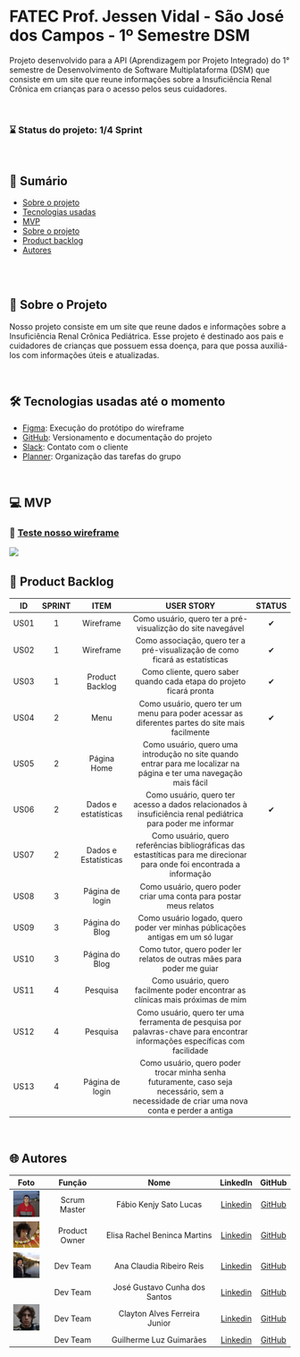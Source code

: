 # FATEC Prof. Jessen Vidal - São José dos Campos - 1º Semestre DSM
Projeto desenvolvido para a API (Aprendizagem por Projeto Integrado) do 1° semestre de Desenvolvimento de Software Multiplataforma (DSM) que consiste em um site que reune informações sobre a Insuficiência Renal Crônica em crianças para o acesso pelos seus cuidadores.

<br>

### ⌛ Status do projeto: 1/4 Sprint

<br>

## 📑 Sumário
- [Sobre o projeto](#sobre-o-projeto)
- [Tecnologias usadas](#tecnologias)
- [MVP](#mvp)
- [Sobre o projeto](#sobre-o-projeto)
- [Product backlog](#product-backlog)
- [Autores](#autores)

<br>
<br>

## 📢 Sobre o Projeto <a name="sobre-o-projeto"></a>

Nosso projeto consiste em um site que reune dados e informações sobre a Insuficiência Renal Crônica Pediátrica. Esse projeto é destinado aos pais e cuidadores de crianças que possuem essa doença, para que possa auxiliá-los com informações úteis e atualizadas.

<br>

## 🛠 Tecnologias usadas até o momento <a name="tecnologias"></a>
- [Figma](http://www.figma.com): Execução do protótipo do wireframe
- [GitHub](https://github.com): Versionamento e documentação do projeto
- [Slack](https://slack.com/intl/pt-br): Contato com o cliente
- [Planner](https://tasks.office.com/): Organização das tarefas do grupo 

<br>

## 💻 MVP<a name="mvp"></a>
### 🔴 <a href="https://www.figma.com/proto/2V0EagZNOnDKmTYD8IoKec/Untitled?type=design&node-id=1-2&t=i9T20ykwzhpxgliv-1&scaling=min-zoom&page-id=0%3A1&starting-point-node-id=1%3A2&mode=design" target="_blank">Teste nosso wireframe</a>

<img src="docs/wireframe-mvp.gif"/>

<br>

## 📜 Product Backlog<a name="product-backlog"></a>

| ID | SPRINT | ITEM | USER STORY | STATUS |
| :---: | :----: | :---: | :--------: | :----: |
| US01 | 1 | Wireframe | Como usuário, quero ter a pré-visualizção do site navegável | ✔ |
| US02 | 1 | Wireframe | Como associação, quero ter a pré-visualização de como ficará as estatísticas | ✔ |
| US03 | 1 | Product Backlog | Como cliente, quero saber quando cada etapa do projeto ficará pronta | ✔ |
| US04 | 2 | Menu | Como usuário, quero ter um menu para poder acessar as diferentes partes do site mais facilmente | ✔ |
| US05 | 2 | Página Home | Como usuário, quero uma introdução no site quando entrar para me localizar na página e ter uma navegação mais fácil | |
| US06 | 2 | Dados e estatísticas | Como usuário, quero ter acesso a dados relacionados à insuficiência renal pediátrica para poder me informar | ✔ |
| US07 | 2 | Dados e Estatísticas | Como usuário, quero referências bibliográficas das estastíticas para me direcionar para onde foi encontrada a informação | |
| US08 | 3 | Página de login | Como usuário, quero poder criar uma conta para postar meus relatos | |
| US09 | 3 | Página do Blog | Como usuário logado, quero poder ver minhas públicações antigas em um só lugar | |
| US10 | 3 | Página do Blog | Como tutor, quero poder ler relatos de outras mães para poder me guiar | |
| US11 | 4 | Pesquisa | Como usuário, quero facilmente poder encontrar as clínicas mais próximas de mim | |
| US12 | 4 | Pesquisa | Como usuário, quero ter uma ferramenta de pesquisa por palavras-chave para encontrar informações específicas com facilidade | |
| US13 | 4 | Página de login | Como usuário, quero poder trocar minha senha futuramente, caso seja necessário, sem a necessidade de criar uma nova conta e perder a antiga | |

<br>

## 🌐 Autores <a name="autores"></a>
|  Foto        |     Função    |           Nome            |                            LinkedIn                            |                      GitHub                       |
| :----: | :-----------: | :-----------------------: | :------------------------------------------------------------: | :-----------------------------------------------: |
| <img src="docs/imagens-readme/fotos-integrantes/fabio.jpeg" width="50px"> | Scrum Master  | Fábio Kenjy Sato Lucas |  [Linkedin](https://www.linkedin.com/in/fabio-kenjy/)  | [GitHub](https://github.com/FabioKenjjy)           |
| <img src="docs/imagens-readme/fotos-integrantes/Elisa.jpeg" width="50px"> | Product Owner | Elisa Rachel Beninca Martins |  [Linkedin](https://www.linkedin.com/in/elisa-rachel-beninca-martins-704566292/)  | [GitHub](https://github.com/elisarachel) |
| <img src="docs/imagens-readme/fotos-integrantes/ana.jpeg" width="50px">   | Dev Team | Ana Claudia Ribeiro Reis |  [Linkedin]()  | [GitHub](https://github.com/anaclaudiarr/anaclaudiarr)          |
| <img src=""> | Dev Team      | José Gustavo Cunha dos Santos |  [Linkedin]()  |  [GitHub]()  |
| <img src="docs/imagens-readme/fotos-integrantes/cleyton.jpeg" width="50px">|Dev Team| Clayton Alves Ferreira Junior |  [Linkedin](https://www.linkedin.com/in/clayton-junior-profile)  | [GitHub](https://github.com/ClaytonJR18/ClaytonJR18)  |
| <img src=""> | Dev Team      | Guilherme Luz Guimarães |  [Linkedin](www.linkedin.com/in/guilherme-guimarães-0166a3294)  | [GitHub](http://github.com/GuilhermeLGuimaraes)    |
